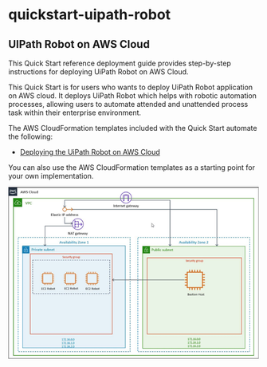 # quickstart-uipath-robot
## UIPath Robot on AWS Cloud

This Quick Start reference deployment guide provides step-by-step instructions for deploying UiPath Robot on AWS Cloud.

This Quick Start is for users who wants to deploy UiPath Robot application on AWS cloud. It deploys UiPath Robot which helps with robotic automation processes, allowing users to automate attended and unattended process task within their enterprise environment. 

The AWS CloudFormation templates included with the Quick Start automate the following:

- [Deploying the UiPath Robot on AWS Cloud](https://console.aws.amazon.com/cloudformation/home?region=us-east-1#/stacks/create/template?stackName=uipath&templateURL=https://aws-quickstart.s3.amazonaws.com/quickstart-uipath-robot/templates/main.template.yaml)

You can also use the AWS CloudFormation templates as a starting point for your own implementation.

![Quick Start architecture for UiPath Robot on AWS](UiPath-Robot-arch.png)
